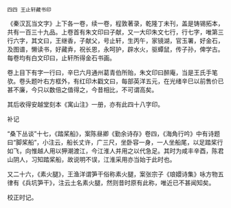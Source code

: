     四四 王止轩藏书印 

   《秦汉瓦当文字》上下各一卷，续一卷，程敦著录，乾隆丁未刊，盖是铸锡拓本，共有一百三十九品。上卷首有朱文印曰子献，又一大印朱文七行，行七字，唯第三行六字，其文曰，王继香，子献父，号止轩，生丙午，家镜湖，官玉署，好金石，及图谱，懒读书，好藏弆，祝长恩，永呵护，辟水火，驱蟫鼠，传子孙，俾学古。每卷均有白文印曰，止轩所得金石书画。

   卷上目下有字一行曰，辛巳六月通州葛青伯所贻，朱文印曰醉庵，当是王氏手笔欤。卷头题叶右方框外，有红印木戳文曰，每部英洋五元，在光绪辛巳以前售价已甚不廉，今只以数倍之值得之，今昔相比，不可谓高矣。

   其后收得安越堂刻本《寓山注》一册，亦有此四十八字印。

   补记

   “桑下丛谈”十七，《踏桨船》，案陈昼卿《勤余诗存》卷四，《海角行吟》中有诗题曰“脚桨船”，小注云，船长丈许，广三尺，坐卧容一身，一人坐船尾，以足踏桨行如飞，向惟越人用以狎潮渡江，今江淮人并用之以代急足。其时为咸丰辛酉，陈君山阴人，习知踏桨船，故说明不误，江淮采用亦当始于此时也。

   又二十六，《素火腿》，王渔洋谓笋干俗称素火腿，案张宗子《琅嬛诗集》咏方物五律有《兵坑笋干》，注云土名素火腿，然则昔时原有此称，唯近已不甚闻知矣。

   校正时记。

